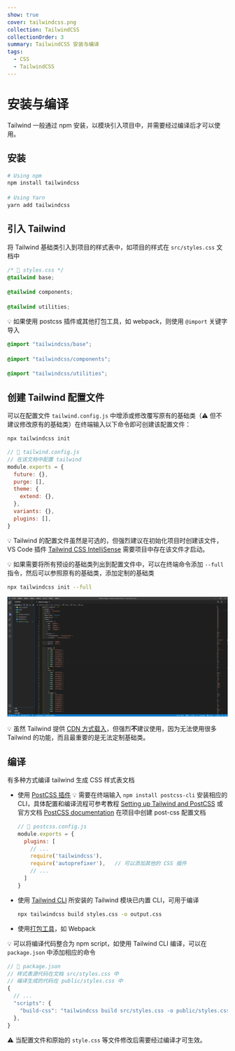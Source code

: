 ```yaml
---
show: true
cover: tailwindcss.png
collection: TailwindCSS
collectionOrder: 3
summary: TailwindCSS 安装与编译
tags:
  - CSS
  - TailwindCSS
---
```


# 安装与编译
Tailwind 一般通过 npm 安装，以模块引入项目中，并需要经过编译后才可以使用。

## 安装
```bash
# Using npm
npm install tailwindcss

# Using Yarn
yarn add tailwindcss
```

## 引入 Tailwind
将 Tailwind 基础类引入到项目的样式表中，如项目的样式在 `src/styles.css` 文档中

```css
/* 📁 styles.css */
@tailwind base;

@tailwind components;

@tailwind utilities;
```

:bulb: 如果使用 postcss 插件或其他打包工具，如 webpack，则使用 `@import` 关键字导入

```css
@import "tailwindcss/base";

@import "tailwindcss/components";

@import "tailwindcss/utilities";
```

## 创建 Tailwind 配置文件
可以在配置文件 `tailwind.config.js` 中增添或修改覆写原有的基础类（:warning: 但不建议修改原有的基础类）在终端输入以下命令即可创建该配置文件：

```bash
npx tailwindcss init
```

```js
// 📁 tailwind.config.js
// 在该文档中配置 tailwind
module.exports = {
  future: {},
  purge: [],
  theme: {
    extend: {},
  },
  variants: {},
  plugins: [],
}
```
:bulb: Tailwind 的配置文件虽然是可选的，但强烈建议在初始化项目时创建该文件，VS Code 插件 [Tailwind CSS IntelliSense](https://marketplace.visualstudio.com/items?itemName=bradlc.vscode-tailwindcss) 需要项目中存在该文件才启动。

:bulb: 如果需要将所有预设的基础类列出到配置文件中，可以在终端命令添加 `--full` 指令，然后可以参照原有的基础类，添加定制的基础类

```bash
npx tailwindcss init --full
```

![列出 tailwind 所有基础类](./images/20201015192025515_29276.png)

:bulb: 虽然 Tailwind 提供 [CDN 方式载入](https://tailwindcss.com/docs/installation#using-tailwind-via-cdn)，但强烈**不**建议使用，因为无法使用很多 Tailwind 的功能，而且最重要的是无法定制基础类。

## 编译
有多种方式编译 tailwind 生成 CSS 样式表文档

* 使用 [PostCSS 插件](https://tailwindcss.com/docs/installation#using-tailwind-with-post-css)
    :bulb: 需要在终端输入 `npm install postcss-cli` 安装相应的 CLI，具体配置和编译流程可参考教程 [Setting up Tailwind and PostCSS](https://www.tailwindcss.cn/course/setting-up-tailwind-and-postcss/) 或官方文档  [PostCSS documentation](https://github.com/postcss/postcss#usage)
    在项目中创建 post-css 配置文档
    ```js
    // 📁 postcss.config.js
    module.exports = {
      plugins: [
        // ...
        require('tailwindcss'),
        require('autoprefixer'),   // 可以添加其他的 CSS 插件
        // ...
      ]
    }
    ```

* 使用 [Tailwind CLI](https://tailwindcss.com/docs/installation#using-tailwind-cli)
    所安装的 Tailwind 模块已内置 CLI，可用于编译
    ```bash
    npx tailwindcss build styles.css -o output.css
    ```

* 使用[打包工具](https://tailwindcss.com/docs/installation#build-tool-examples)，如 Webpack

:bulb: 可以将编译代码整合为 npm script，如使用 Tailwind CLI 编译，可以在 `package.json` 中添加相应的命令

```js
// 📁 package.json
// 样式表源代码在文档 src/styles.css 中
// 编译生成的代码在 public/styles.css 中
{
  // ...
  "scripts": {
    "build-css": "tailwindcss build src/styles.css -o public/styles.css"
  },
}
```
:warning: 当配置文件和原始的 `style.css` 等文件修改后需要经过编译才可生效。